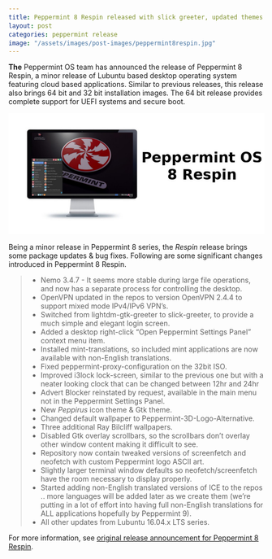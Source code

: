 ```yaml
---
title: Peppermint 8 Respin released with slick greeter, updated themes & more
layout: post
categories: peppermint release
image: "/assets/images/post-images/peppermint8respin.jpg"
---
```


**The** Peppermint OS team has announced the release of Peppermint 8 Respin, a minor release of Lubuntu based desktop operating system featuring cloud based applications. Similar to previous releases, this release also brings 64 bit and 32 bit installation images. The 64 bit release provides complete support for UEFI systems and secure boot.

![Peppermint 8 Respin banner](/assets/images/post-images/peppermint8respin.jpg)

Being a minor release in Peppermint 8 series, the *Respin* release brings some package updates & bug fixes. Following are some significant changes introduced in Peppermint 8 Respin. 
> * Nemo 3.4.7 - It seems more stable during large file operations, and now has a separate process for controlling the desktop.
> * OpenVPN updated in the repos to version OpenVPN 2.4.4 to support mixed mode IPv4/IPv6 VPN’s.
> * Switched from lightdm-gtk-greeter to slick-greeter, to provide a much simple and elegant login screen.
 > * Added a desktop right-click “Open Peppermint Settings Panel” context menu item.
 > * Installed mint-translations, so included mint applications are now available with non-English translations.
 > * Fixed peppermint-proxy-configuration on the 32bit ISO.
 > * Improved i3lock lock-screen, similar to the previous one but with a neater looking clock that can be changed between 12hr and 24hr
  > * Advert Blocker reinstated by request, available in the main menu not in the Peppermint Settings Panel.
  > * New *Peppirus* icon theme & Gtk theme.
  > * Changed default wallpaper to Peppermint-3D-Logo-Alternative.
  > * Three additional Ray Bilcliff wallpapers.
  > * Disabled Gtk overlay scrollbars, so the scrollbars don’t overlay other window content making it difficult to see.
  > * Repository now contain tweaked versions of screenfetch and neofetch with custom Peppermint logo ASCII art.
  > * Slightly larger terminal window defaults so neofetch/screenfetch have the room necessary to display properly.
  > * Started adding non-English translated versions of ICE to the repos .. more languages will be added later as we create them (we’re putting in a lot of effort into having full non-English translations for ALL applications hopefully by Peppermint 9).
  > * All other updates from Lubuntu 16.04.x LTS series.

For more information, see [original release announcement for Peppermint 8 Respin](https://peppermintos.com/2017/12/peppermint-8-respin-released/).